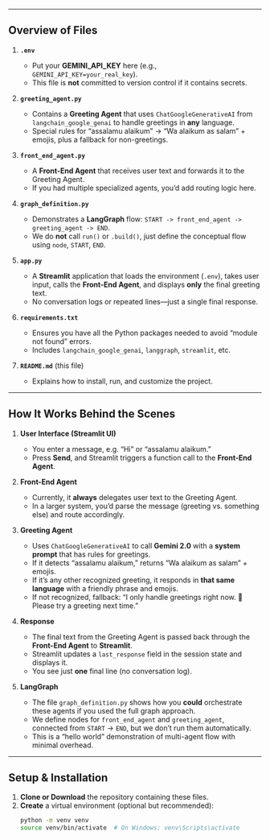 
---

## Overview of Files

1. **`.env`**  
   - Put your **GEMINI_API_KEY** here (e.g., `GEMINI_API_KEY=your_real_key`).  
   - This file is **not** committed to version control if it contains secrets.

2. **`greeting_agent.py`**  
   - Contains a **Greeting Agent** that uses `ChatGoogleGenerativeAI` from `langchain_google_genai` to handle greetings in **any** language.  
   - Special rules for “assalamu alaikum” → “Wa alaikum as salam” + emojis, plus a fallback for non-greetings.

3. **`front_end_agent.py`**  
   - A **Front-End Agent** that receives user text and forwards it to the Greeting Agent.  
   - If you had multiple specialized agents, you’d add routing logic here.

4. **`graph_definition.py`**  
   - Demonstrates a **LangGraph** flow: `START -> front_end_agent -> greeting_agent -> END`.  
   - We do **not** call `run()` or `.build()`, just define the conceptual flow using `node`, `START`, `END`.

5. **`app.py`**  
   - A **Streamlit** application that loads the environment (`.env`), takes user input, calls the **Front-End Agent**, and displays **only** the final greeting text.  
   - No conversation logs or repeated lines—just a single final response.

6. **`requirements.txt`**  
   - Ensures you have all the Python packages needed to avoid “module not found” errors.  
   - Includes `langchain_google_genai`, `langgraph`, `streamlit`, etc.

7. **`README.md`** (this file)  
   - Explains how to install, run, and customize the project.

---

## How It Works Behind the Scenes

1. **User Interface (Streamlit UI)**  
   - You enter a message, e.g. “Hi” or “assalamu alaikum.”  
   - Press **Send**, and Streamlit triggers a function call to the **Front-End Agent**.

2. **Front-End Agent**  
   - Currently, it **always** delegates user text to the Greeting Agent.  
   - In a larger system, you’d parse the message (greeting vs. something else) and route accordingly.

3. **Greeting Agent**  
   - Uses `ChatGoogleGenerativeAI` to call **Gemini 2.0** with a **system prompt** that has rules for greetings.  
   - If it detects “assalamu alaikum,” returns “Wa alaikum as salam” + emojis.  
   - If it’s any other recognized greeting, it responds in **that same language** with a friendly phrase and emojis.  
   - If not recognized, fallback: “I only handle greetings right now. 🤖 Please try a greeting next time.”

4. **Response**  
   - The final text from the Greeting Agent is passed back through the **Front-End Agent** to **Streamlit**.  
   - Streamlit updates a `last_response` field in the session state and displays it.  
   - You see just **one** final line (no conversation log).

5. **LangGraph**  
   - The file `graph_definition.py` shows how you **could** orchestrate these agents if you used the full graph approach.  
   - We define nodes for `front_end_agent` and `greeting_agent`, connected from `START` → `END`, but we don’t run them automatically.  
   - This is a “hello world” demonstration of multi-agent flow with minimal overhead.

---

## Setup & Installation

1. **Clone or Download** the repository containing these files.  
2. **Create** a virtual environment (optional but recommended):
   ```bash
   python -m venv venv
   source venv/bin/activate  # On Windows: venv\Scripts\activate
